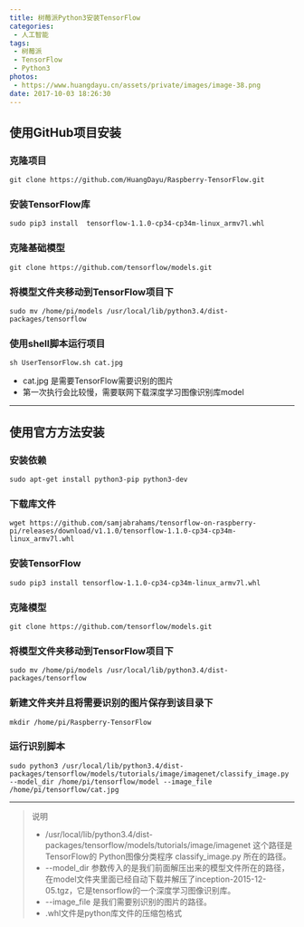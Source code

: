 ```yaml
---
title: 树莓派Python3安装TensorFlow
categories:
 - 人工智能
tags:
 - 树莓派
 - TensorFlow
 - Python3
photos:
 - https://www.huangdayu.cn/assets/private/images/image-38.png
date: 2017-10-03 18:26:30
---
```


## 使用GitHub项目安装

### 克隆项目
```shell
git clone https://github.com/HuangDayu/Raspberry-TensorFlow.git
``` 
### 安装TensorFlow库
```shell
sudo pip3 install  tensorflow-1.1.0-cp34-cp34m-linux_armv7l.whl
```
### 克隆基础模型
```shell
git clone https://github.com/tensorflow/models.git
```
### 将模型文件夹移动到TensorFlow项目下
```shell
sudo mv /home/pi/models /usr/local/lib/python3.4/dist-packages/tensorflow
```
### 使用shell脚本运行项目
```shell
sh UserTensorFlow.sh cat.jpg
```
- cat.jpg 是需要TensorFlow需要识别的图片
- 第一次执行会比较慢，需要联网下载深度学习图像识别库model

----

## 使用官方方法安装

### 安装依赖
```shell
sudo apt-get install python3-pip python3-dev
```
### 下载库文件
```shell
wget https://github.com/samjabrahams/tensorflow-on-raspberry-pi/releases/download/v1.1.0/tensorflow-1.1.0-cp34-cp34m-linux_armv7l.whl
```
### 安装TensorFlow
```shell
sudo pip3 install tensorflow-1.1.0-cp34-cp34m-linux_armv7l.whl
```
### 克隆模型
```shell
git clone https://github.com/tensorflow/models.git
```
### 将模型文件夹移动到TensorFlow项目下
```shell
sudo mv /home/pi/models /usr/local/lib/python3.4/dist-packages/tensorflow
```
### 新建文件夹并且将需要识别的图片保存到该目录下
```shell
mkdir /home/pi/Raspberry-TensorFlow
```
### 运行识别脚本
```shell
sudo python3 /usr/local/lib/python3.4/dist-packages/tensorflow/models/tutorials/image/imagenet/classify_image.py --model_dir /home/pi/tensorflow/model --image_file /home/pi/tensorflow/cat.jpg
```

---

> 说明
> * /usr/local/lib/python3.4/dist-packages/tensorflow/models/tutorials/image/imagenet 这个路径是TensorFlow的 Python图像分类程序 classify_image.py 所在的路径。
> * --model_dir 参数传入的是我们前面解压出来的模型文件所在的路径，在model文件夹里面已经自动下载并解压了inception-2015-12-05.tgz，它是tensorflow的一个深度学习图像识别库。
> * --image_file 是我们需要别识别的图片的路径。
> * .whl文件是python库文件的压缩包格式

